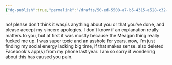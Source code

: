 ```yaml
---
{"dg-publish":true,"permalink":"/drafts/50-ed-5508-a7-b5-4315-a528-c32-d53148-a86/","dgHomeLink":true,"dgPassFrontmatter":false}
---
```



no! please don't think it was/is anything about you or that you've done, and please accept my sincere apologies. I don't know if an explanation really matters to you, but at first it was mostly because the Meagan thing really fucked me up. I was super toxic and an asshole for years. now, I'm just finding my social energy lacking big time, if that makes sense. also deleted Facebook's app(s) from my phone last year. I am so sorry if wondering about this has caused you pain. 